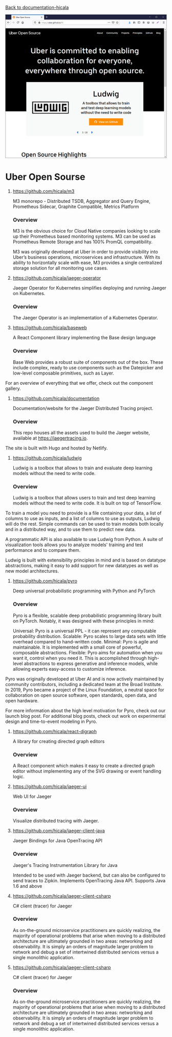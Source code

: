 [Back to documentation-hicala]( https://github.com/hicala/documentation-hicala)

![Uber Open Sourse](https://github.com/hicala/documentation-hicala/blob/main/images/Uber-Open-Sourse.jpg)

# Uber Open Sourse

1. https://github.com/hicala/m3

   M3 monorepo - Distributed TSDB, Aggregator and Query Engine, Prometheus Sidecar, Graphite Compatible, Metrics Platform 

   ### Overview

   M3 is the obvious choice for Cloud Native companies looking to scale up their Prometheus based monitoring systems. M3 can be used as Prometheus Remote Storage and has 100% PromQL compatibility.

   M3 was originally developed at Uber in order to provide visibility into Uber’s business operations, microservices and infrastructure. With its ability to horizontally scale with ease, M3 provides a single centralized storage solution for all monitoring use cases.

1. https://github.com/hicala/jaeger-operator

   Jaeger Operator for Kubernetes simplifies deploying and running Jaeger on Kubernetes. 

   ### Overview

   The Jaeger Operator is an implementation of a Kubernetes Operator.

1. https://github.com/hicala/baseweb

   A React Component library implementing the Base design language 

   ### Overview

   Base Web provides a robust suite of components out of the box. These include complex, ready to use components such as the Datepicker and low-level composable primitives, such as Layer.

For an overview of everything that we offer, check out the component gallery.

1. https://github.com/hicala/documentation

   Documentation/website for the Jaeger Distributed Tracing project. 

   ### Overview

   This repo houses all the assets used to build the Jaeger website, available at https://jaegertracing.io.

The site is built with Hugo and hosted by Netlify.

1. https://github.com/hicala/ludwig

   Ludwig is a toolbox that allows to train and evaluate deep learning models without the need to write code. 

   ### Overview

   Ludwig is a toolbox that allows users to train and test deep learning models without the need to write code. It is built on top of TensorFlow.

To train a model you need to provide is a file containing your data, a list of columns to use as inputs, and a list of columns to use as outputs, Ludwig will do the rest. Simple commands can be used to train models both locally and in a distributed way, and to use them to predict new data.

A programmatic API is also available to use Ludwig from Python. A suite of visualization tools allows you to analyze models' training and test performance and to compare them.

Ludwig is built with extensibility principles in mind and is based on datatype abstractions, making it easy to add support for new datatypes as well as new model architectures.

1. https://github.com/hicala/pyro

   Deep universal probabilistic programming with Python and PyTorch 

   ### Overview

   Pyro is a flexible, scalable deep probabilistic programming library built on PyTorch. Notably, it was designed with these principles in mind:

    Universal: Pyro is a universal PPL - it can represent any computable probability distribution.
    Scalable: Pyro scales to large data sets with little overhead compared to hand-written code.
    Minimal: Pyro is agile and maintainable. It is implemented with a small core of powerful, composable abstractions.
    Flexible: Pyro aims for automation when you want it, control when you need it. This is accomplished through high-level abstractions to express generative and inference models, while allowing experts easy-access to customize inference.

Pyro was originally developed at Uber AI and is now actively maintained by community contributors, including a dedicated team at the Broad Institute. In 2019, Pyro became a project of the Linux Foundation, a neutral space for collaboration on open source software, open standards, open data, and open hardware.

For more information about the high level motivation for Pyro, check out our launch blog post. For additional blog posts, check out work on experimental design and time-to-event modeling in Pyro.

1. https://github.com/hicala/react-digraph

   A library for creating directed graph editors 

   ### Overview

   A React component which makes it easy to create a directed graph editor without implementing any of the SVG drawing or event handling logic.

1. https://github.com/hicala/jaeger-ui

   Web UI for Jaeger    

   ### Overview

   Visualize distributed tracing with Jaeger.

1. https://github.com/hicala/jaeger-client-java

   Jaeger Bindings for Java OpenTracing API 

   ### Overview

   Jaeger's Tracing Instrumentation Library for Java

    Intended to be used with Jaeger backend, but can also be configured to send traces to Zipkin.
    Implements OpenTracing Java API.
    Supports Java 1.6 and above

1. https://github.com/hicala/jaeger-client-csharp

   C# client (tracer) for Jaeger 

   ### Overview

   As on-the-ground microservice practitioners are quickly realizing, the majority of operational problems that arise when moving to a distributed architecture are ultimately grounded in two areas: networking and observability. It is simply an orders of magnitude larger problem to network and debug a set of intertwined distributed services versus a single monolithic application.

1. https://github.com/hicala/jaeger-client-csharp

   C# client (tracer) for Jaeger 

   ### Overview

   As on-the-ground microservice practitioners are quickly realizing, the majority of operational problems that arise when moving to a distributed architecture are ultimately grounded in two areas: networking and observability. It is simply an orders of magnitude larger problem to network and debug a set of intertwined distributed services versus a single monolithic application.